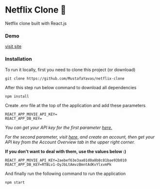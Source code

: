 # Netflix Clone :movie_camera:

Netflix clone built with React.js

### Demo
[visit site](https://reactjs-netflix-clone-app.netlify.app)

### Installation
To run it locally, first you need to clone this project (or download)

```
git clone https://github.com/MustafaYavas/netflix-clone
```

After this step run below command to download all dependencies

```
npm install
```

Create .env file at the top of the application and add these parameters

```
REACT_APP_MOVIE_API_KEY=
REACT_APP_DB_KEY=
```

*You can get your API key for the first parameter [here.](https://www.themoviedb.org/)*

*For the second parameter, visit [here,](https://app.retable.io/login) and create an account, then get your API key from the Account Overview tab in the upper right corner.*

**If you don't want to deal with them, use the values below :)**

```
REACT_APP_MOVIE_API_KEY=2aebef63e3aa01d0a8b8c81bae93b010
REACT_APP_DB_KEY=RTBLv1-OyJbLtAmvzBmntAdKvYlxvmPk
```

And finally run the following command to run the application

```
npm start
```